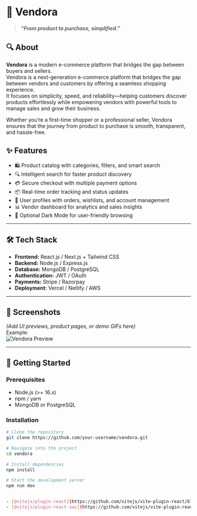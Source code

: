  # 🛒 Vendora  
> **_“From product to purchase, simplified.”_**

## 🔍 About  
**Vendora** is a modern e-commerce platform that bridges the gap between buyers and sellers.  
Vendora is a next-generation e-commerce platform that bridges the gap between vendors and customers by offering a seamless shopping experience.  
It focuses on simplicity, speed, and reliability—helping customers discover products effortlessly while empowering vendors with powerful tools to manage sales and grow their business.  

Whether you’re a first-time shopper or a professional seller, Vendora ensures that the journey from product to purchase is smooth, transparent, and hassle-free. 

## ✨ Features

- 🛍️ Product catalog with categories, filters, and smart search  
- 🔍 Intelligent search for faster product discovery  
- 💳 Secure checkout with multiple payment options  
- 📦 Real-time order tracking and status updates  
- 👤 User profiles with orders, wishlists, and account management  
- 📊 Vendor dashboard for analytics and sales insights  
- 🌙 Optional Dark Mode for user-friendly browsing  

---

## 🛠️ Tech Stack

- **Frontend:** React.js / Next.js + Tailwind CSS  
- **Backend:** Node.js / Express.js  
- **Database:** MongoDB / PostgreSQL  
- **Authentication:** JWT / OAuth  
- **Payments:** Stripe / Razorpay  
- **Deployment:** Vercel / Netlify / AWS  

---

## 📸 Screenshots

*(Add UI previews, product pages, or demo GIFs here)*  
Example:  
![Vendora Preview](link-to-screenshot-or-demo.gif)

---

## 🚀 Getting Started

### Prerequisites
- Node.js (>= 16.x)  
- npm / yarn  
- MongoDB or PostgreSQL  

### Installation
```bash
# Clone the repository
git clone https://github.com/your-username/vendora.git

# Navigate into the project
cd vendora

# Install dependencies
npm install

# Start the development server
npm run dev


- [@vitejs/plugin-react](https://github.com/vitejs/vite-plugin-react/blob/main/packages/plugin-react/README.md) uses [Babel](https://babeljs.io/) for Fast Refresh
- [@vitejs/plugin-react-swc](https://github.com/vitejs/vite-plugin-react-swc) uses [SWC](https://swc.rs/) for Fast Refresh
